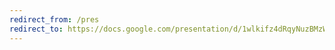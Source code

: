 ```yaml
---
redirect_from: /pres
redirect_to: https://docs.google.com/presentation/d/1wlkifz4dRqyNuzBMzWsgW4cowxtq-EdQMFU-5Rwr6zo/edit?usp=sharing
---
```


